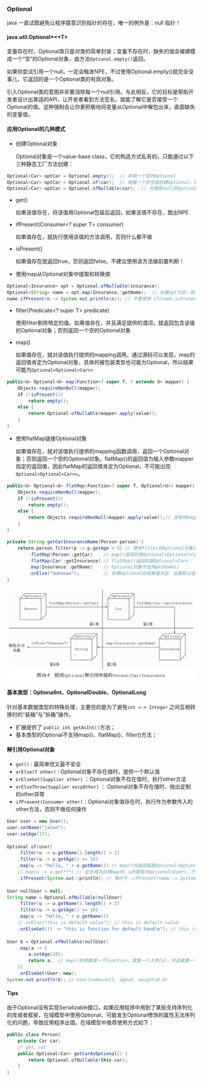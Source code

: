 

### Optional
java 一直试图避免让程序猿意识到指针的存在，唯一的例外是：null 指针！

#### <a name="fenced-code-block">java.util.Optional*&lt;*T></a>

变量存在时，Optional类只是对类的简单封装；变量不存在时，缺失的值会被建模成一个“空”的Optional对象，由方法`Optional.empty()`返回。

如果你尝试引用一个null，一定会触发NPE，不过使用Optional.empty()就完全没事儿，它返回的是一个Optional类的有效对象。

引入Optional类的意图并非要消除每一个null引用。与此相反，它的目标是帮助开发者设计出普适的API，让开发者看到方法签名，就能了解它是否接受一个Optional的值。这种强制会让你更积极地将变量从Optional中解包出来，直面缺失的变量值。

#### <a name="fenced-code-block">应用Optional的几种模式</a>

* 创建Optional对象

  Optional对象是一个value-base class，它的构造方式私有的，只能通过以下三种静态工厂方法创建：

````java
Optional<Car> optCar = Optional.empty();  // 声明一个空的Optional
Optional<Car> optCar = Optional.of(car);  // 依据一个非空值创建Optional。如果car为null，则抛出NPE
Optional<Car> optCar = Optional.ofNullable(car);  // 可接受null的Optional。如果car是null，则得到的Optional对象就是个空对象，不是null
````

* get()

  如果该值存在，将该值用Optional包装后返回，如果该值不存在，跑出NPE

* ifPresent(Consumer<? super T> consumer)

  如果值存在，就执行使用该值的方法调用，否则什么都不做

* isPresent()

  如果值存在就返回true，否则返回false。不建议使用该方法做前置判断！

* 使用map从Optional对象中提取和转换值

````java
Optional<Insurance> opt = Optional.ofNullable(insurance);
Optional<String> name = opt.map(Insurance::getName);  // 如果opt为空，则什么都不做
name.ifPresent(n -> System.out.println(n)); // 不要使用 if(name.isPresent()) {}
````

* filter(Predicate<? super T> predicate)

  使用filter剔除特定的值。如果值存在，并且满足提供的谓词，就返回包含该值的Optional对象；否则返回一个空的Optional对象

* map()

  如果值存在，就对该值执行提供的mapping调用。通过源码可以发现，map的返回值肯定为Optional对象，具体的被包装类型也可能为Optional，所以结果可能为`Optional<Optional<Car>>`

```java
public<U> Optional<U> map(Function<? super T, ? extends U> mapper) {
    Objects.requireNonNull(mapper);
    if (!isPresent())
        return empty();
    else {
        return Optional.ofNullable(mapper.apply(value));
    }
}
```

* 使用flatMap链接Optional对象

  如果值存在，就对该值执行提供的mapping函数调用，返回一个Optional对象；否则返回一个空的Optional对象。flatMap()的返回值为输入参数mapper指定的返回值，因此flatMap的返回值肯定为Optional，不可能出现`Optional<Optional<Car>>`。

```java
public<U> Optional<U> flatMap(Function<? super T, Optional<U>> mapper) {// mapper指定的返回值！
    Objects.requireNonNull(mapper);
    if (!isPresent())
        return empty();
    else {
        return Objects.requireNonNull(mapper.apply(value));// 没有将mapper的返回值包装为Optional
    }
}
```

````java
private String getCarInsuranceName(Person person) {
	return person.filter(p -> p.getAge > 5)	// 使用filter对Optional对象过滤
        .flatMap(Person::getCar)	// map()返回的是Optional<Optional<Car>>，为嵌套optional
        .flatMap(Car::getInsurance)	// flatMap()返回的是Optional<Car>
        .map(Insurance::getName)	// Optional对象不支持getName()
        .orElse("Unknown");			// 如果Optional的结果值为空，设置默认值
}
````
![使用Optional解引用串接的Person/Car/Insurance](resources/optional_check.png)

#### 基本类型：OptionalInt、OptionalDouble、OptionalLong

针对基本数据类型的特殊处理，主要目的是为了避免`int <-> Integer` 之间互相转换时的“装箱”与“拆箱”操作。

* 扩展提供了 `public int getAsInt()`方法；
* 基本类型的Optional不支持map()、flatMap()、filter()方法；

#### <a name="fenced-code-block">解引用Optional对象</a>

* `get()` : 最简单但又最不安全
* `orElse(T other)` : Optional对象不存在值时，提供一个默认值
* `orElseGet(Supplier other)` ：Optional对象不存在值时，执行other方法
* `orElseThrow(Supplier excpOther)` ： Optional对象不存在值时，抛出定制的other异常
* `ifPresent(Consumer other)`：Optional对象值存在时，执行作为参数传入的other方法，否则不做任何操作

```java
User user = new User();
user.setName("jalen");
user.setAge(17);

Optional.of(user)
    .filter(u -> u.getName().length() > 2)
    .filter(u -> u.getAge() >= 18)
    .map(u -> "hello, " + u.getName()) // map()的返回值是Optional<Optional<User>>
    //.map(u -> u.get***) // 此处再次应用map时，u的类型为Optional<User>，不是User，因此无法使用getName()
    .ifPresent(System.out::println); // 等价于：ifPresent(name -> System.out.println(name))

User nullUser = null;
String name = Optional.ofNullable(nullUser)
    .filter(u -> u.getName().length() > 2)
    .filter(u -> u.getAge() >= 18)
    .map(u -> "hello, " + u.getName())
    //.orElse("this is default value");	// this is default value
	.orElseGet(() -> "this is function for default handle"); // this is function for default handle

User b = Optional.ofNullable(nullUser)
    .map(a -> {
        a.setAge(20);
        return a;  // map()的参数是一个Function，需要一个入参(a)，并且需要一个返回值，这里也是a
    })
    .orElseGet(User::new);
System.out.println(b); // User(name=null, age=0, weight=0.0)
```

#### Tips

由于Optional没有实现Serializable接口，如果应用程序中用到了某些支持序列化的库或者框架，在域模型中使用Optional，可能发生Optional修饰的属性无法序列化的问题，导致应用程序出错。在域模型中推荐使用方式如下：

```java
public class Person{
    private Car car;
	// get、set
    public Optional<Car> getCarAsOptional() {
        return Optional.ofNullable(this.car);
    }
}
```

